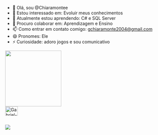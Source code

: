 - 👋 Olá, sou @Chiaramontee
- 👀 Estou interessado em: Evoluir meus conhecimentos
- 🌱 Atualmente estou aprendendo: C# e SQL Server
- 💞️ Procuro colaborar em: Aprendizagem e Ensino
- 📫 Como entrar em contato comigo: gchiaramonte2004@gmail.com
- 😄 Pronomes: Ele
- ⚡ Curiosidade: adoro jogos  e sou comunicativo


<!---
Chiaramontee/Chiaramontee is a ✨ special ✨ repository because its `README.md` (this file) appears on your GitHub profile.
You can click the Preview link to take a look at your changes.
--->
<div>
  <a href="https://https://github.com/Chiaramontee">
  <img height="180em" src="https://github-readme-stats.vercel.app/api?username=Fatal-System&show_icons=true&theme=blue&include_all_commits=true&count_private=true"/>
  
 
 <div>

   <img align="center" alt="Gabriel-C" height="30" width="40" src="https://cdn.jsdelivr.net/gh/devicons/devicon@latest/icons/c/c-original.svg" />
 </div>
 
 ##
 
 <div>
   <a href="https://www.instagram.com/gabriel__chiaramonte/" target="_blank"><img src="https://img.shields.io/badge/Instagram-E4405F?style=for-the-badge&logo=instagram&logoColor=white" target="_blank"></a>
 </div>

